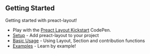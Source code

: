 ## Getting Started

Getting started with preact-layout!

* Play with the [Preact Layout Kickstart](http://codepen.io/StijnDeWitt/pen/rrzJEA) CodePen.
* [Setup](Setup.md) - Add preact-layout to your project
* [Basic Usage](Basic-usage.md) - Using Layout, Section and contribution functions
* [Examples](Examples.md) - Learn by example!

